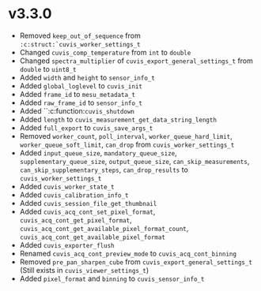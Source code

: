 
# v3.3.0
- Removed `keep_out_of_sequence` from ``:c:struct:`cuvis_worker_settings_t``
- Changed `cuvis_comp_temperature` from `int` to `double`
- Changed `spectra_multiplier` of `cuvis_export_general_settings_t` from `double` to `uint8_t`
- Added `width` and `height` to `sensor_info_t`
- Added `global_loglevel` to `cuvis_init`
- Added `frame_id` to `mesu_metadata_t`
- Added `raw_frame_id` to `sensor_info_t`
- Added ``:c:function:`cuvis_shutdown`
- Added `length` to `cuvis_measurement_get_data_string_length`
- Added `full_export` to `cuvis_save_args_t`
- Removed `worker_count`, `poll_interval`, `worker_queue_hard_limit`, `worker_queue_soft_limit`, `can_drop`  from `cuvis_worker_settings_t`
- Added `input_queue_size`, `mandatory_queue_size`, `supplementary_queue_size`, `output_queue_size`, `can_skip_measurements`, `can_skip_supplementary_steps`, `can_drop_results` to `cuvis_worker_settings_t`
- Added `cuvis_worker_state_t`
- Added `cuvis_calibration_info_t`
- Added `cuvis_session_file_get_thumbnail`
- Added `cuvis_acq_cont_set_pixel_format`, `cuvis_acq_cont_get_pixel_format`, `cuvis_acq_cont_get_available_pixel_format_count`, `cuvis_acq_cont_get_available_pixel_format`
- Added `cuvis_exporter_flush`
- Renamed `cuvis_acq_cont_preview_mode` to `cuvis_acq_cont_binning`
- Removed `pre_pan_sharpen_cube` from `cuvis_export_general_settings_t` (Still exists in `cuvis_viewer_settings_t`)
- Added `pixel_format` and `binning` to `cuvis_sensor_info_t`